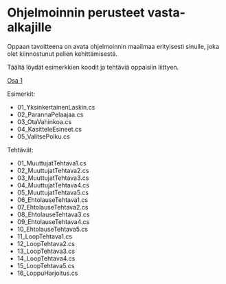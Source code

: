 # Ohjelmoinnin perusteet vasta-alkajille
Oppaan tavoitteena on avata ohjelmoinnin maailmaa erityisesti sinulle, joka olet kiinnostunut pelien kehittämisestä.

Täältä löydät esimerkkien koodit ja tehtäviä oppaisiin liittyen.

[Osa 1](https://suomigamehub.com/oppaat/c-vasta-alkajille-ohjelmoinnin-perusteet/)

Esimerkit:
* 01_YksinkertainenLaskin.cs
* 02_ParannaPelaajaa.cs
* 03_OtaVahinkoa.cs
* 04_KasitteleEsineet.cs
* 05_ValitsePolku.cs

Tehtävät:
* 01_MuuttujatTehtava1.cs
* 02_MuuttujatTehtava2.cs
* 03_MuuttujatTehtava3.cs
* 04_MuuttujatTehtava4.cs
* 05_MuuttujatTehtava5.cs
* 06_EhtolauseTehtava1.cs
* 07_EhtolauseTehtava2.cs
* 08_EhtolauseTehtava3.cs
* 09_EhtolauseTehtava4.cs
* 10_EhtolauseTehtava5.cs
* 11_LoopTehtava1.cs
* 12_LoopTehtava2.cs
* 13_LoopTehtava3.cs
* 14_LoopTehtava4.cs
* 15_LoopTehtava5.cs
* 16_LoppuHarjoitus.cs
